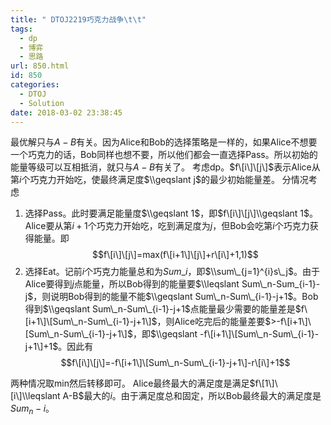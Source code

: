 ```yaml
---
title: " DTOJ2219巧克力战争\t\t"
tags:
  - dp
  - 博弈
  - 思路
url: 850.html
id: 850
categories:
  - DTOJ
  - Solution
date: 2018-03-02 23:38:45
---
```


最优解只与$A-B$有关。因为Alice和Bob的选择策略是一样的，如果Alice不想要一个巧克力的话，Bob同样也想不要，所以他们都会一直选择Pass。所以初始的能量等级可以互相抵消，就只与$A-B$有关了。 考虑dp。$f\[i\]\[j\]$表示Alice从第$i$个巧克力开始吃，使最终满足度$\\geqslant j$的最少初始能量差。 分情况考虑

1.  选择Pass。此时要满足能量度$\\geqslant 1$，即$f\[i\]\[j\]\\geqslant 1$。Alice要从第$i+1$个巧克力开始吃，吃到满足度为$j$，但Bob会吃第$i$个巧克力获得能量。即$$f\[i\]\[j\]=max(f\[i+1\]\[j\]+r\[i\]+1,1)$$
2.  选择Eat。记前$i$个巧克力能量总和为$Sum\_i$，即$\\sum\_{j=1}^{i}s\_j$。由于Alice要得到$j$点能量，所以Bob得到的能量要$\\leqslant Sum\_n-Sum_{i-1}-j$，则说明Bob得到的能量不能$\\geqslant Sum\_n-Sum\_{i-1}-j+1$。Bob得到$\\geqslant Sum\_n-Sum\_{i-1}-j+1$点能量最少需要的能量差是$f\[i+1\]\[Sum\_n-Sum\_{i-1}-j+1\]$，则Alice吃完后的能量差要$>-f\[i+1\]\[Sum\_n-Sum\_{i-1}-j+1\]$，即$\\geqslant -f\[i+1\]\[Sum\_n-Sum\_{i-1}-j+1\]+1$。因此有$$f\[i\]\[j\]=-f\[i+1\]\[Sum\_n-Sum\_{i-1}-j+1\]-r\[i\]+1$$

两种情况取min然后转移即可。 Alice最终最大的满足度是满足$f\[1\]\[i\]\\leqslant A-B$最大的$i$。由于满足度总和固定，所以Bob最终最大的满足度是$Sum_n-i$。